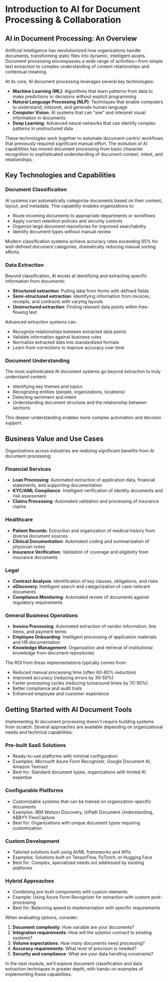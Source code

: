 # Introduction to AI for Document Processing & Collaboration

## AI in Document Processing: An Overview

Artificial Intelligence has revolutionized how organizations handle documents, transforming static files into dynamic, intelligent assets. Document processing encompasses a wide range of activities—from simple text extraction to complex understanding of content relationships and contextual meaning.

At its core, AI document processing leverages several key technologies:

- **Machine Learning (ML)**: Algorithms that learn patterns from data to make predictions or decisions without explicit programming
- **Natural Language Processing (NLP)**: Techniques that enable computers to understand, interpret, and generate human language
- **Computer Vision**: AI systems that can "see" and interpret visual information in documents
- **Deep Learning**: Advanced neural networks that can identify complex patterns in unstructured data

These technologies work together to automate document-centric workflows that previously required significant manual effort. The evolution of AI capabilities has moved document processing from basic character recognition to sophisticated understanding of document context, intent, and relationships.

## Key Technologies and Capabilities

### Document Classification

AI systems can automatically categorize documents based on their content, layout, and metadata. This capability enables organizations to:

- Route incoming documents to appropriate departments or workflows
- Apply correct retention policies and security controls
- Organize large document repositories for improved searchability
- Identify document types without manual review

Modern classification systems achieve accuracy rates exceeding 95% for well-defined document categories, dramatically reducing manual sorting efforts.

### Data Extraction

Beyond classification, AI excels at identifying and extracting specific information from documents:

- **Structured extraction**: Pulling data from forms with defined fields
- **Semi-structured extraction**: Identifying information from invoices, receipts, and contracts with varying layouts
- **Unstructured extraction**: Finding relevant data points within free-flowing text

Advanced extraction systems can:
- Recognize relationships between extracted data points
- Validate information against business rules
- Normalize extracted data into standardized formats
- Learn from corrections to improve accuracy over time

### Document Understanding

The most sophisticated AI document systems go beyond extraction to truly understand content:

- Identifying key themes and topics
- Recognizing entities (people, organizations, locations)
- Detecting sentiment and intent
- Understanding document structure and the relationship between sections

This deeper understanding enables more complex automation and decision support.

## Business Value and Use Cases

Organizations across industries are realizing significant benefits from AI document processing:

### Financial Services
- **Loan Processing**: Automated extraction of application data, financial statements, and supporting documentation
- **KYC/AML Compliance**: Intelligent verification of identity documents and risk assessment
- **Claims Processing**: Automated validation and processing of insurance claims

### Healthcare
- **Patient Records**: Extraction and organization of medical history from diverse document sources
- **Clinical Documentation**: Automated coding and summarization of physician notes
- **Insurance Verification**: Validation of coverage and eligibility from insurance documents

### Legal
- **Contract Analysis**: Identification of key clauses, obligations, and risks
- **eDiscovery**: Intelligent search and categorization of case-relevant documents
- **Compliance Monitoring**: Automated review of documents against regulatory requirements

### General Business Operations
- **Invoice Processing**: Automated extraction of vendor information, line items, and payment terms
- **Employee Onboarding**: Intelligent processing of application materials and HR documentation
- **Knowledge Management**: Organization and retrieval of institutional knowledge from document repositories

The ROI from these implementations typically comes from:
- Reduced manual processing time (often 60-80% reduction)
- Improved accuracy (reducing errors by 30-50%)
- Faster processing cycles (reducing turnaround times by 70-90%)
- Better compliance and audit trails
- Enhanced employee and customer experience

## Getting Started with AI Document Tools

Implementing AI document processing doesn't require building systems from scratch. Several approaches are available depending on organizational needs and technical capabilities:

### Pre-built SaaS Solutions
- Ready-to-use platforms with minimal configuration
- Examples: Microsoft Azure Form Recognizer, Google Document AI, Amazon Textract
- Best for: Standard document types, organizations with limited AI expertise

### Configurable Platforms
- Customizable systems that can be trained on organization-specific documents
- Examples: IBM Watson Discovery, UiPath Document Understanding, ABBYY FlexiCapture
- Best for: Organizations with unique document types requiring customization

### Custom Development
- Tailored solutions built using AI/ML frameworks and APIs
- Examples: Solutions built on TensorFlow, PyTorch, or Hugging Face
- Best for: Complex, specialized needs not addressed by existing platforms

### Hybrid Approaches
- Combining pre-built components with custom elements
- Example: Using Azure Form Recognizer for extraction with custom post-processing
- Best for: Balancing speed to implementation with specific requirements

When evaluating options, consider:
1. **Document complexity**: How variable are your documents?
2. **Integration requirements**: How will the solution connect to existing systems?
3. **Volume expectations**: How many documents need processing?
4. **Accuracy requirements**: What level of precision is needed?
5. **Security and compliance**: What are your data handling constraints?

In the next module, we'll explore document classification and data extraction techniques in greater depth, with hands-on examples of implementing these capabilities.
